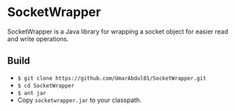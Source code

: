 # SocketWrapper

SocketWrapper is a Java library for wrapping a socket object for easier read and write operations.

## Build

* `$ git clone https://github.com/UmarAbdul01/SocketWrapper.git`
* `$ cd SocketWrapper`
* `$ ant jar`
* Copy `socketwrapper.jar` to your classpath.
